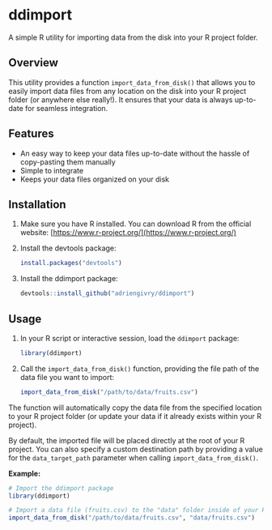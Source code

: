 # ddimport

A simple R utility for importing data from the disk into your R project folder.

## Overview

This utility provides a function `import_data_from_disk()` that allows you to easily import data files from any location on the disk into your R project folder (or anywhere else really!). It ensures that your data is always up-to-date for seamless integration.

## Features

- An easy way to keep your data files up-to-date without the hassle of copy-pasting them manually
- Simple to integrate
- Keeps your data files organized on your disk

## Installation

1. Make sure you have R installed. You can download R from the official website: [https://www.r-project.org/](https://www.r-project.org/)

2. Install the devtools package:

    ```R
    install.packages("devtools")
    ```

3. Install the ddimport package:

    ```R
    devtools::install_github("adriengivry/ddimport")
    ```

## Usage

1. In your R script or interactive session, load the `ddimport` package:

    ```R
    library(ddimport)
    ```

2. Call the `import_data_from_disk()` function, providing the file path of the data file you want to import:

    ```R
    import_data_from_disk("/path/to/data/fruits.csv")
    ```

The function will automatically copy the data file from the specified location to your R project folder (or update your data if it already exists within your R project).

By default, the imported file will be placed directly at the root of your R project. You can also specify a custom destination path by providing a value for the `data_target_path` parameter when calling `import_data_from_disk()`.

**Example:**

```R
# Import the ddimport package
library(ddimport)

# Import a data file (fruits.csv) to the "data" folder inside of your R project
import_data_from_disk("/path/to/data/fruits.csv", "data/fruits.csv")
```
